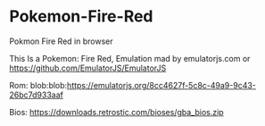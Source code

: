 # Pokemon-Fire-Red
Pokmon Fire Red in browser


This Is a Pokemon: Fire Red, Emulation mad by emulatorjs.com or https://github.com/EmulatorJS/EmulatorJS


Rom: blob:blob:https://emulatorjs.org/8cc4627f-5c8c-49a9-9c43-26bc7d933aaf

Bios: https://downloads.retrostic.com/bioses/gba_bios.zip
